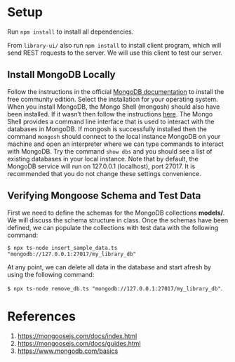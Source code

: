 # Setup

Run `npm install` to install all dependencies.

From `library-ui/` also run `npm install` to install client program, which will send REST requests to the server. We will use this client to test our server.

## Install MongoDB Locally

Follow the instructions in the official [MongoDB documentation](https://www.mongodb.com/docs/manual/administration/install-community/) to install the free community edition. Select the installation for your operating system. When you install MongoDB, the Mongo Shell (mongosh) should also have been installed. If it wasn’t then follow the instructions [here](https://www.mongodb.com/docs/mongodb-shell/install/#std-label-mdb-shell-install). The Mongo Shell provides a command line interface that is used to interact with the databases in MongoDB. If mongosh is successfully installed then the command `mongosh` should connect to the local instance MongoDB on your machine and open an interpreter where we can type commands to interact with MongoDB. Try the command `show dbs` and you should see a list of existing databases in your local instance. Note that by default, the MongoDB service will run on 127.0.0.1 (localhost), port 27017. It is recommended that you do not change these settings convenience.

## Verifying Mongoose Schema and Test Data

First we need to define the schemas for the MongoDB collections **models/**. We will discuss the schema structure in class. Once the schemas have been defined, we can populate the collections with test data with the following command:

`$ npx ts-node insert_sample_data.ts "mongodb://127.0.0.1:27017/my_library_db"`

At any point, we can delete all data in the database and start afresh by using the following command:

`$ npx ts-node remove_db.ts "mongodb://127.0.0.1:27017/my_library_db"`.

# References

1. https://mongoosejs.com/docs/index.html
2. https://mongoosejs.com/docs/guides.html
3. https://www.mongodb.com/basics
